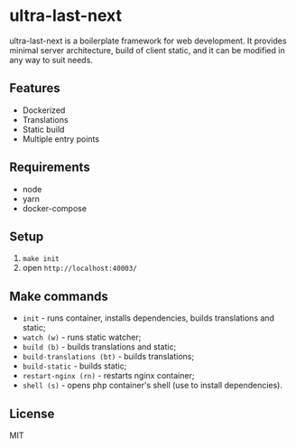 # ultra-last-next

ultra-last-next is a boilerplate framework for web development.
It provides minimal server architecture, build of client static,
and it can be modified in any way to suit needs.

## Features
* Dockerized
* Translations
* Static build
* Multiple entry points

## Requirements
- node
- yarn
- docker-compose

## Setup
1. `make init`
2. open `http://localhost:40003/`

## Make commands
- `init` - runs container, installs dependencies, builds translations and static;
- `watch (w)` - runs static watcher;
- `build (b)` - builds translations and static;
- `build-translations (bt)` - builds translations;
- `build-static` - builds static;
- `restart-nginx (rn)` - restarts nginx container;
- `shell (s)` - opens php container's shell (use to install dependencies).

## License

MIT